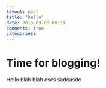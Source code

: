 ```yaml
---
layout: post
title: "hello"
date: 2013-03-08 00:33
comments: true
categories: 
---
```

# Time for blogging!

Hello blah blah
cscs
sadcasdc
